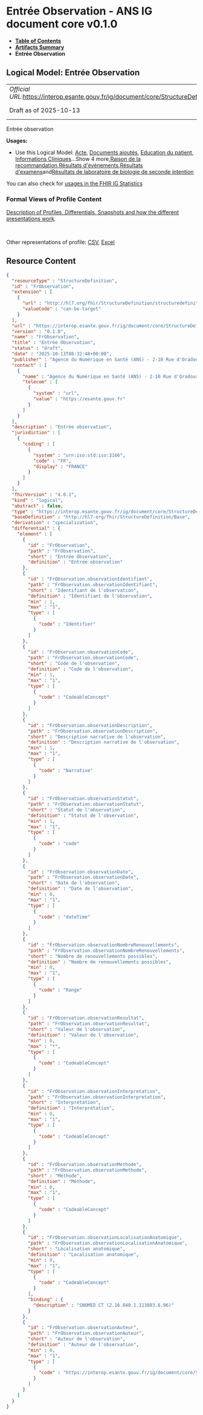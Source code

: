 # Entrée Observation - ANS IG document core v0.1.0

* [**Table of Contents**](toc.md)
* [**Artifacts Summary**](artifacts.md)
* **Entrée Observation**

## Logical Model: Entrée Observation 

| | |
| :--- | :--- |
| *Official URL*:https://interop.esante.gouv.fr/ig/document/core/StructureDefinition/FrObservation | *Version*:0.1.0 |
| Draft as of 2025-10-13 | *Computable Name*:FrObservation |

 
Entrée observation 

**Usages:**

* Use this Logical Model: [Acte](StructureDefinition-FrActe.md), [Documents ajoutés](StructureDefinition-FrDocumentsAjoutes.md), [Education du patient](StructureDefinition-FrEducationPatient.md), [Informations Cliniques](StructureDefinition-FrInformationsCliniques.md)...Show 4 more,[Raison de la recommandation](StructureDefinition-FrRaisonRecommandation.md),[Résultats d'événements](StructureDefinition-FrResultatsEvenements.md),[Résultats d'examens](StructureDefinition-FrResultatsExamens.md)and[Résultats de laboratoire de biologie de seconde intention](StructureDefinition-FrResultatsLaboratoireBiologieSecondeIntention.md)

You can also check for [usages in the FHIR IG Statistics](https://packages2.fhir.org/xig/ans.document.fr.core|current/StructureDefinition/FrObservation)

### Formal Views of Profile Content

 [Description of Profiles, Differentials, Snapshots and how the different presentations work](http://build.fhir.org/ig/FHIR/ig-guidance/readingIgs.html#structure-definitions). 

 

Other representations of profile: [CSV](StructureDefinition-FrObservation.csv), [Excel](StructureDefinition-FrObservation.xlsx) 



## Resource Content

```json
{
  "resourceType" : "StructureDefinition",
  "id" : "FrObservation",
  "extension" : [
    {
      "url" : "http://hl7.org/fhir/StructureDefinition/structuredefinition-type-characteristics",
      "valueCode" : "can-be-target"
    }
  ],
  "url" : "https://interop.esante.gouv.fr/ig/document/core/StructureDefinition/FrObservation",
  "version" : "0.1.0",
  "name" : "FrObservation",
  "title" : "Entrée Observation",
  "status" : "draft",
  "date" : "2025-10-13T08:32:48+00:00",
  "publisher" : "Agence du Numérique en Santé (ANS) - 2-10 Rue d'Oradour-sur-Glane, 75015 Paris",
  "contact" : [
    {
      "name" : "Agence du Numérique en Santé (ANS) - 2-10 Rue d'Oradour-sur-Glane, 75015 Paris",
      "telecom" : [
        {
          "system" : "url",
          "value" : "https://esante.gouv.fr"
        }
      ]
    }
  ],
  "description" : "Entrée observation",
  "jurisdiction" : [
    {
      "coding" : [
        {
          "system" : "urn:iso:std:iso:3166",
          "code" : "FR",
          "display" : "FRANCE"
        }
      ]
    }
  ],
  "fhirVersion" : "4.0.1",
  "kind" : "logical",
  "abstract" : false,
  "type" : "https://interop.esante.gouv.fr/ig/document/core/StructureDefinition/FrObservation",
  "baseDefinition" : "http://hl7.org/fhir/StructureDefinition/Base",
  "derivation" : "specialization",
  "differential" : {
    "element" : [
      {
        "id" : "FrObservation",
        "path" : "FrObservation",
        "short" : "Entrée Observation",
        "definition" : "Entrée observation"
      },
      {
        "id" : "FrObservation.observationIdentifiant",
        "path" : "FrObservation.observationIdentifiant",
        "short" : "Identifiant de l'observation",
        "definition" : "Identifiant de l'observation",
        "min" : 1,
        "max" : "1",
        "type" : [
          {
            "code" : "Identifier"
          }
        ]
      },
      {
        "id" : "FrObservation.observationCode",
        "path" : "FrObservation.observationCode",
        "short" : "Code de l'observation",
        "definition" : "Code de l'observation",
        "min" : 1,
        "max" : "1",
        "type" : [
          {
            "code" : "CodeableConcept"
          }
        ]
      },
      {
        "id" : "FrObservation.observationDescription",
        "path" : "FrObservation.observationDescription",
        "short" : "Description narrative de l'observation",
        "definition" : "Description narrative de l'observation",
        "min" : 1,
        "max" : "1",
        "type" : [
          {
            "code" : "Narrative"
          }
        ]
      },
      {
        "id" : "FrObservation.observationStatut",
        "path" : "FrObservation.observationStatut",
        "short" : "Statut de l'observation",
        "definition" : "Statut de l'observation",
        "min" : 1,
        "max" : "1",
        "type" : [
          {
            "code" : "code"
          }
        ]
      },
      {
        "id" : "FrObservation.observationDate",
        "path" : "FrObservation.observationDate",
        "short" : "Date de l'observation",
        "definition" : "Date de l'observation",
        "min" : 0,
        "max" : "1",
        "type" : [
          {
            "code" : "dateTime"
          }
        ]
      },
      {
        "id" : "FrObservation.observationNombreRenouvellements",
        "path" : "FrObservation.observationNombreRenouvellements",
        "short" : "Nombre de renouvellements possibles",
        "definition" : "Nombre de renouvellements possibles",
        "min" : 0,
        "max" : "1",
        "type" : [
          {
            "code" : "Range"
          }
        ]
      },
      {
        "id" : "FrObservation.observationResultat",
        "path" : "FrObservation.observationResultat",
        "short" : "Valeur de l'observation",
        "definition" : "Valeur de l'observation",
        "min" : 0,
        "max" : "*",
        "type" : [
          {
            "code" : "CodeableConcept"
          }
        ]
      },
      {
        "id" : "FrObservation.observationInterpretation",
        "path" : "FrObservation.observationInterpretation",
        "short" : "Interprétation",
        "definition" : "Interprétation",
        "min" : 0,
        "max" : "1",
        "type" : [
          {
            "code" : "CodeableConcept"
          }
        ]
      },
      {
        "id" : "FrObservation.observationMethode",
        "path" : "FrObservation.observationMethode",
        "short" : "Méthode",
        "definition" : "Méthode",
        "min" : 0,
        "max" : "1",
        "type" : [
          {
            "code" : "CodeableConcept"
          }
        ]
      },
      {
        "id" : "FrObservation.observationLocalisationAnatomique",
        "path" : "FrObservation.observationLocalisationAnatomique",
        "short" : "Localisation anatomique",
        "definition" : "Localisation anatomique",
        "min" : 0,
        "max" : "1",
        "type" : [
          {
            "code" : "CodeableConcept"
          }
        ],
        "binding" : {
          "description" : "SNOMED CT (2.16.840.1.113883.6.96)"
        }
      },
      {
        "id" : "FrObservation.observationAuteur",
        "path" : "FrObservation.observationAuteur",
        "short" : "Auteur de l'observation",
        "definition" : "Auteur de l'observation",
        "min" : 0,
        "max" : "1",
        "type" : [
          {
            "code" : "https://interop.esante.gouv.fr/ig/document/core/StructureDefinition/Auteur"
          }
        ]
      }
    ]
  }
}

```
